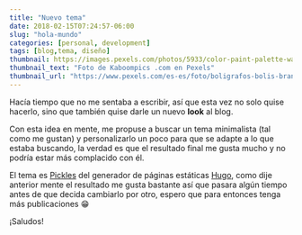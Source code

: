 ```yaml
---
title: "Nuevo tema"
date: 2018-02-15T07:24:57-06:00
slug: "hola-mundo"
categories: [personal, development]
tags: [blog,tema, diseño]
thumbnail: https://images.pexels.com/photos/5933/color-paint-palette-wall-painting.jpg?auto=compress&cs=tinysrgb&h=750&w=1260
thumbnail_text: "Foto de Kaboompics .com en Pexels"
thumbnail_url: "https://www.pexels.com/es-es/foto/boligrafos-bolis-branding-diseno-6444/"
---
```


Hacía tiempo que no me sentaba a escribir, así que esta vez no solo quise hacerlo, sino que también quise darle un nuevo **look** al blog.

Con esta idea en mente, me propuse a buscar un tema minimalista (tal como me gustan) y personalizarlo un poco para que se adapte a lo que estaba buscando, la verdad es que el resultado final me gusta mucho y no podría estar más complacido con él.

El tema es [Pickles](https://github.com/mismith0227/hugo_theme_pickles) del generador de páginas estáticas [Hugo](https://gohugo.io/), como dije anterior mente el resultado me gusta bastante así que pasara algún tiempo antes de que decida cambiarlo por otro, espero que para entonces tenga más publicaciones 😁

¡Saludos!